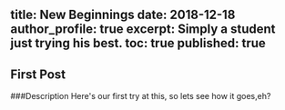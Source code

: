 title: New Beginnings
date:   2018-12-18
author_profile: true
excerpt: Simply a student just trying his best.
toc: true
published: true
---

## First Post

###Description
Here's our first try at this, so lets see how it goes,eh?
